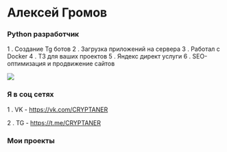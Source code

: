 # Алексей Громов

### Python разработчик

1 . Создание Tg ботов
2 . Загрузка приложений на сервера
3 . Работал с Docker
4 . Т3 для ваших проектов
5 . Яндекс директ услуги
6 . SEO-оптимизация и продвижение сайтов

![](https://i.imgur.com/a/VHCUvTa.png)

### Я в соц сетях
1 . VK - https://vk.com/CRYPTANER

2 . TG - https://t.me/CRYPTANER

### Мои проекты 